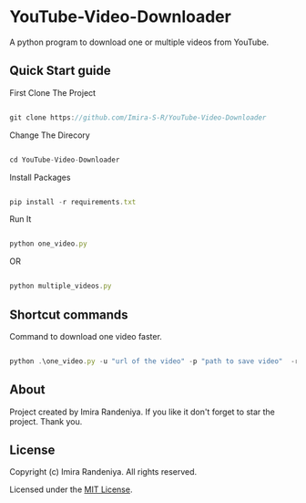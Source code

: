 # YouTube-Video-Downloader
A python program to download one or multiple videos from YouTube.

## Quick Start guide
First Clone The Project
```js

git clone https://github.com/Imira-S-R/YouTube-Video-Downloader

```
Change The Direcory
```js

cd YouTube-Video-Downloader

```
Install Packages
```js

pip install -r requirements.txt

```
Run It
```js

python one_video.py

```
OR
```js

python multiple_videos.py

```
## Shortcut commands
Command to download one video faster.
```js

python .\one_video.py -u "url of the video" -p "path to save video"  -r "quality of the video [do not include p]"

```
## About
Project created by Imira Randeniya. If you like it don't forget to star the project. Thank you.


## License
Copyright (c) Imira Randeniya. All rights reserved.

Licensed under the [MIT License](./LICENSE).
